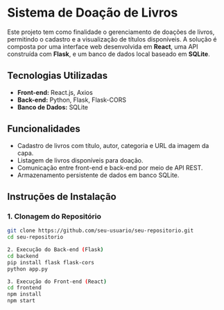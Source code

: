 # Sistema de Doação de Livros

Este projeto tem como finalidade o gerenciamento de doações de livros, permitindo o cadastro e a visualização de títulos disponíveis. A solução é composta por uma interface web desenvolvida em **React**, uma API construída com **Flask**, e um banco de dados local baseado em **SQLite**.

## Tecnologias Utilizadas

- **Front-end:** React.js, Axios
- **Back-end:** Python, Flask, Flask-CORS
- **Banco de Dados:** SQLite

## Funcionalidades

- Cadastro de livros com título, autor, categoria e URL da imagem da capa.
- Listagem de livros disponíveis para doação.
- Comunicação entre front-end e back-end por meio de API REST.
- Armazenamento persistente de dados em banco SQLite.

## Instruções de Instalação

### 1. Clonagem do Repositório

```bash
git clone https://github.com/seu-usuario/seu-repositorio.git
cd seu-repositorio

2. Execução do Back-end (Flask)
cd backend
pip install flask flask-cors
python app.py

3. Execução do Front-end (React)
cd frontend
npm install
npm start

